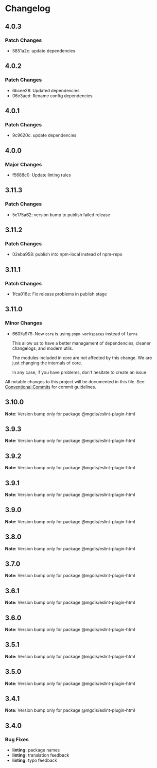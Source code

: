 # Changelog

## 4.0.3

### Patch Changes

- 5851a2c: update dependencies

## 4.0.2

### Patch Changes

- 6bcee28: Updated dependencies
- 06e3aed: Rename config dependencies

## 4.0.1

### Patch Changes

- 9c9620c: update dependencies

## 4.0.0

### Major Changes

- f5688c0: Update linting rules

## 3.11.3

### Patch Changes

- 5e175a62: version bump to publish failed release

## 3.11.2

### Patch Changes

- 02eba958: publish into npm-local instead of npm-repo

## 3.11.1

### Patch Changes

- 1fca016e: Fix release problems in publish stage

## 3.11.0

### Minor Changes

- 6607a979: Now `core` is using `pnpm workspaces` instead of `lerna`

  This allow us to have a better managament of dependencies, cleaner changelogs, and modern utils.

  The modules included in core are not affected by this change. We are just changing the internals of core.

  In any case, if you have problems, don't hesitate to create an issue

All notable changes to this project will be documented in this file.
See [Conventional Commits](https://conventionalcommits.org) for commit guidelines.

## 3.10.0

**Note:** Version bump only for package @mgdis/eslint-plugin-html

## 3.9.3

**Note:** Version bump only for package @mgdis/eslint-plugin-html

## 3.9.2

**Note:** Version bump only for package @mgdis/eslint-plugin-html

## 3.9.1

**Note:** Version bump only for package @mgdis/eslint-plugin-html

## 3.9.0

**Note:** Version bump only for package @mgdis/eslint-plugin-html

## 3.8.0

**Note:** Version bump only for package @mgdis/eslint-plugin-html

## 3.7.0

**Note:** Version bump only for package @mgdis/eslint-plugin-html

## 3.6.1

**Note:** Version bump only for package @mgdis/eslint-plugin-html

## 3.6.0

**Note:** Version bump only for package @mgdis/eslint-plugin-html

## 3.5.1

**Note:** Version bump only for package @mgdis/eslint-plugin-html

## 3.5.0

**Note:** Version bump only for package @mgdis/eslint-plugin-html

## 3.4.1

**Note:** Version bump only for package @mgdis/eslint-plugin-html

## 3.4.0

### Bug Fixes

- **linting:** package names
- **linting:** translation feedback
- **linting:** typo feedback
